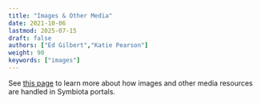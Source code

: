 ```yaml
---
title: "Images & Other Media"
date: 2021-10-06
lastmod: 2025-07-15
draft: false
authors: ["Ed Gilbert","Katie Pearson"]
weight: 90
keywords: ["images"]
---
```


See [this page](/Collection_Manager_Guide/Images) to learn more about how images and other media resources are handled in Symbiota portals.
